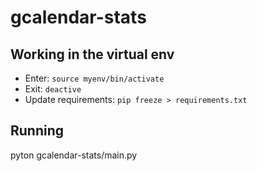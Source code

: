 # gcalendar-stats

## Working in the virtual env
- Enter: `source myenv/bin/activate`
- Exit: `deactive`
- Update requirements: `pip freeze > requirements.txt`

## Running
pyton gcalendar-stats/main.py
